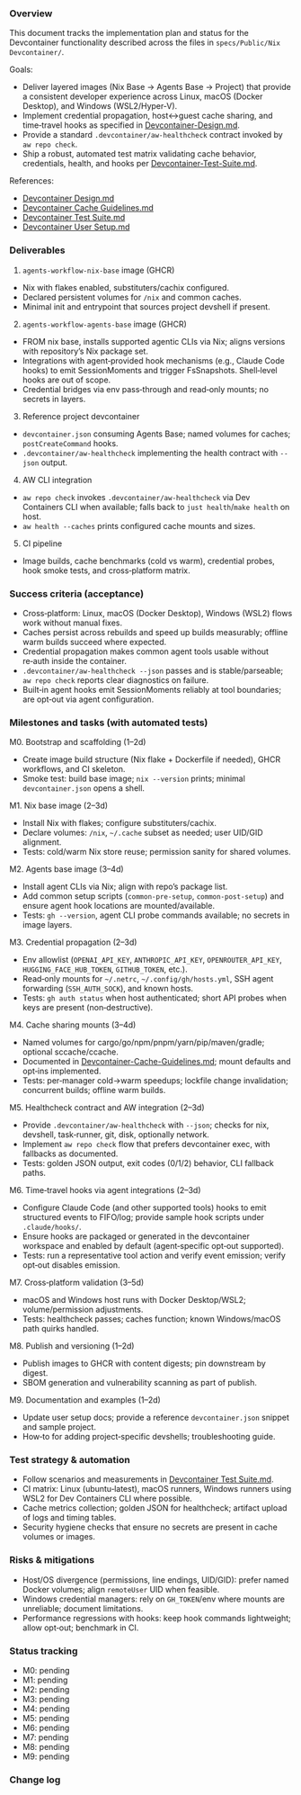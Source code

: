### Overview

This document tracks the implementation plan and status for the Devcontainer functionality described across the files in `specs/Public/Nix Devcontainer/`.

Goals:

- Deliver layered images (Nix Base → Agents Base → Project) that provide a consistent developer experience across Linux, macOS (Docker Desktop), and Windows (WSL2/Hyper‑V).
- Implement credential propagation, host↔guest cache sharing, and time‑travel hooks as specified in [Devcontainer-Design.md](Devcontainer-Design.md).
- Provide a standard `.devcontainer/aw-healthcheck` contract invoked by `aw repo check`.
- Ship a robust, automated test matrix validating cache behavior, credentials, health, and hooks per [Devcontainer-Test-Suite.md](Devcontainer-Test-Suite.md).

References:

- [Devcontainer Design.md](Devcontainer-Design.md)
- [Devcontainer Cache Guidelines.md](Devcontainer-Cache-Guidelines.md)
- [Devcontainer Test Suite.md](Devcontainer-Test-Suite.md)
- [Devcontainer User Setup.md](Devcontainer-User-Setup.md)

### Deliverables

1. `agents-workflow-nix-base` image (GHCR)

- Nix with flakes enabled, substituters/cachix configured.
- Declared persistent volumes for `/nix` and common caches.
- Minimal init and entrypoint that sources project devshell if present.

2. `agents-workflow-agents-base` image (GHCR)

- FROM nix base, installs supported agentic CLIs via Nix; aligns versions with repository’s Nix package set.
- Integrations with agent‑provided hook mechanisms (e.g., Claude Code hooks) to emit SessionMoments and trigger FsSnapshots. Shell‑level hooks are out of scope.
- Credential bridges via env pass‑through and read‑only mounts; no secrets in layers.

3. Reference project devcontainer

- `devcontainer.json` consuming Agents Base; named volumes for caches; `postCreateCommand` hooks.
- `.devcontainer/aw-healthcheck` implementing the health contract with `--json` output.

4. AW CLI integration

- `aw repo check` invokes `.devcontainer/aw-healthcheck` via Dev Containers CLI when available; falls back to `just health`/`make health` on host.
- `aw health --caches` prints configured cache mounts and sizes.

5. CI pipeline

- Image builds, cache benchmarks (cold vs warm), credential probes, hook smoke tests, and cross‑platform matrix.

### Success criteria (acceptance)

- Cross‑platform: Linux, macOS (Docker Desktop), Windows (WSL2) flows work without manual fixes.
- Caches persist across rebuilds and speed up builds measurably; offline warm builds succeed where expected.
- Credential propagation makes common agent tools usable without re‑auth inside the container.
- `.devcontainer/aw-healthcheck --json` passes and is stable/parseable; `aw repo check` reports clear diagnostics on failure.
- Built‑in agent hooks emit SessionMoments reliably at tool boundaries; are opt‑out via agent configuration.

### Milestones and tasks (with automated tests)

M0. Bootstrap and scaffolding (1–2d)

- Create image build structure (Nix flake + Dockerfile if needed), GHCR workflows, and CI skeleton.
- Smoke test: build base image; `nix --version` prints; minimal `devcontainer.json` opens a shell.

M1. Nix base image (2–3d)

- Install Nix with flakes; configure substituters/cachix.
- Declare volumes: `/nix`, `~/.cache` subset as needed; user UID/GID alignment.
- Tests: cold/warm Nix store reuse; permission sanity for shared volumes.

M2. Agents base image (3–4d)

- Install agent CLIs via Nix; align with repo’s package list.
- Add common setup scripts (`common-pre-setup`, `common-post-setup`) and ensure agent hook locations are mounted/available.
- Tests: `gh --version`, agent CLI probe commands available; no secrets in image layers.

M3. Credential propagation (2–3d)

- Env allowlist (`OPENAI_API_KEY`, `ANTHROPIC_API_KEY`, `OPENROUTER_API_KEY`, `HUGGING_FACE_HUB_TOKEN`, `GITHUB_TOKEN`, etc.).
- Read‑only mounts for `~/.netrc`, `~/.config/gh/hosts.yml`, SSH agent forwarding (`SSH_AUTH_SOCK`), and known hosts.
- Tests: `gh auth status` when host authenticated; short API probes when keys are present (non‑destructive).

M4. Cache sharing mounts (3–4d)

- Named volumes for cargo/go/npm/pnpm/yarn/pip/maven/gradle; optional sccache/ccache.
- Documented in [Devcontainer-Cache-Guidelines.md](Devcontainer-Cache-Guidelines.md); mount defaults and opt‑ins implemented.
- Tests: per‑manager cold→warm speedups; lockfile change invalidation; concurrent builds; offline warm builds.

M5. Healthcheck contract and AW integration (2–3d)

- Provide `.devcontainer/aw-healthcheck` with `--json`; checks for nix, devshell, task‑runner, git, disk, optionally network.
- Implement `aw repo check` flow that prefers devcontainer exec, with fallbacks as documented.
- Tests: golden JSON output, exit codes (0/1/2) behavior, CLI fallback paths.

M6. Time‑travel hooks via agent integrations (2–3d)

- Configure Claude Code (and other supported tools) hooks to emit structured events to FIFO/log; provide sample hook scripts under `.claude/hooks/`.
- Ensure hooks are packaged or generated in the devcontainer workspace and enabled by default (agent‑specific opt‑out supported).
- Tests: run a representative tool action and verify event emission; verify opt‑out disables emission.

M7. Cross‑platform validation (3–5d)

- macOS and Windows host runs with Docker Desktop/WSL2; volume/permission adjustments.
- Tests: healthcheck passes; caches function; known Windows/macOS path quirks handled.

M8. Publish and versioning (1–2d)

- Publish images to GHCR with content digests; pin downstream by digest.
- SBOM generation and vulnerability scanning as part of publish.

M9. Documentation and examples (1–2d)

- Update user setup docs; provide a reference `devcontainer.json` snippet and sample project.
- How‑to for adding project‑specific devshells; troubleshooting guide.

### Test strategy & automation

- Follow scenarios and measurements in [Devcontainer Test Suite.md](Devcontainer-Test-Suite.md).
- CI matrix: Linux (ubuntu‑latest), macOS runners, Windows runners using WSL2 for Dev Containers CLI where possible.
- Cache metrics collection; golden JSON for healthcheck; artifact upload of logs and timing tables.
- Security hygiene checks that ensure no secrets are present in cache volumes or images.

### Risks & mitigations

- Host/OS divergence (permissions, line endings, UID/GID): prefer named Docker volumes; align `remoteUser` UID when feasible.
- Windows credential managers: rely on `GH_TOKEN`/env where mounts are unreliable; document limitations.
- Performance regressions with hooks: keep hook commands lightweight; allow opt‑out; benchmark in CI.

### Status tracking

- M0: pending
- M1: pending
- M2: pending
- M3: pending
- M4: pending
- M5: pending
- M6: pending
- M7: pending
- M8: pending
- M9: pending

### Change log
